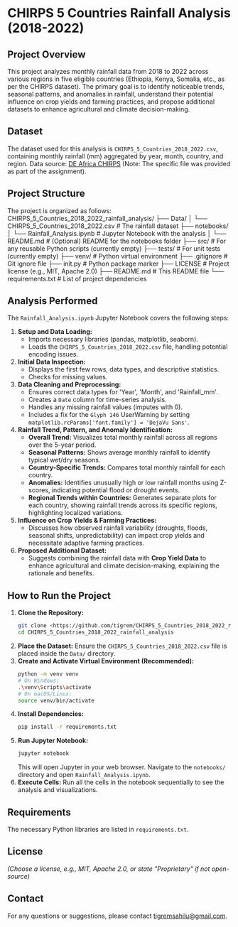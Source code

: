# CHIRPS 5 Countries Rainfall Analysis (2018-2022)

## Project Overview

This project analyzes monthly rainfall data from 2018 to 2022 across various regions in five eligible countries (Ethiopia, Kenya, Somalia, etc., as per the CHIRPS dataset). The primary goal is to identify noticeable trends, seasonal patterns, and anomalies in rainfall, understand their potential influence on crop yields and farming practices, and propose additional datasets to enhance agricultural and climate decision-making.

## Dataset

The dataset used for this analysis is `CHIRPS_5_Countries_2018_2022.csv`, containing monthly rainfall (mm) aggregated by year, month, country, and region.
Data source: [DE Africa CHIRPS](https://registry.opendata.aws/deafrica-chirps/) (Note: The specific file was provided as part of the assignment).

## Project Structure

The project is organized as follows:
CHIRPS_5_Countries_2018_2022_rainfall_analysis/
├── Data/
│   └── CHIRPS_5_Countries_2018_2022.csv  # The rainfall dataset
├── notebooks/
│   └── Rainfall_Analysis.ipynb         # Jupyter Notebook with the analysis
│   └── README.md                       # (Optional) README for the notebooks folder
├── src/                                  # For any reusable Python scripts (currently empty)
├── tests/                                # For unit tests (currently empty)
├── venv/                                 # Python virtual environment
├── .gitignore                            # Git ignore file
├── init.py                           # Python package marker
├── LICENSE                               # Project license (e.g., MIT, Apache 2.0)
├── README.md                             # This README file
└── requirements.txt                      # List of project dependencies


## Analysis Performed

The `Rainfall_Analysis.ipynb` Jupyter Notebook covers the following steps:

1.  **Setup and Data Loading:**
    * Imports necessary libraries (pandas, matplotlib, seaborn).
    * Loads the `CHIRPS_5_Countries_2018_2022.csv` file, handling potential encoding issues.
2.  **Initial Data Inspection:**
    * Displays the first few rows, data types, and descriptive statistics.
    * Checks for missing values.
3.  **Data Cleaning and Preprocessing:**
    * Ensures correct data types for 'Year', 'Month', and 'Rainfall_mm'.
    * Creates a `Date` column for time-series analysis.
    * Handles any missing rainfall values (imputes with 0).
    * Includes a fix for the `Glyph 146` UserWarning by setting `matplotlib.rcParams['font.family'] = 'DejaVu Sans'`.
4.  **Rainfall Trend, Pattern, and Anomaly Identification:**
    * **Overall Trend:** Visualizes total monthly rainfall across all regions over the 5-year period.
    * **Seasonal Patterns:** Shows average monthly rainfall to identify typical wet/dry seasons.
    * **Country-Specific Trends:** Compares total monthly rainfall for each country.
    * **Anomalies:** Identifies unusually high or low rainfall months using Z-scores, indicating potential flood or drought events.
    * **Regional Trends within Countries:** Generates separate plots for each country, showing rainfall trends across its specific regions, highlighting localized variations.
5.  **Influence on Crop Yields & Farming Practices:**
    * Discusses how observed rainfall variability (droughts, floods, seasonal shifts, unpredictability) can impact crop yields and necessitate adaptive farming practices.
6.  **Proposed Additional Dataset:**
    * Suggests combining the rainfall data with **Crop Yield Data** to enhance agricultural and climate decision-making, explaining the rationale and benefits.

## How to Run the Project

1.  **Clone the Repository:**
    ```bash
    git clone <https://github.com/tigrem/CHIRPS_5_Countries_2018_2022_rainfall_analysis.git>
    cd CHIRPS_5_Countries_2018_2022_rainfall_analysis
    ```
2.  **Place the Dataset:**
    Ensure the `CHIRPS_5_Countries_2018_2022.csv` file is placed inside the `Data/` directory.
3.  **Create and Activate Virtual Environment (Recommended):**
    ```bash
    python -m venv venv
    # On Windows:
    .\venv\Scripts\activate
    # On macOS/Linux:
    source venv/bin/activate
    ```
4.  **Install Dependencies:**
    ```bash
    pip install -r requirements.txt
    ```
5.  **Run Jupyter Notebook:**
    ```bash
    jupyter notebook
    ```
    This will open Jupyter in your web browser. Navigate to the `notebooks/` directory and open `Rainfall_Analysis.ipynb`.
6.  **Execute Cells:** Run all the cells in the notebook sequentially to see the analysis and visualizations.

## Requirements

The necessary Python libraries are listed in `requirements.txt`.

## License

*(Choose a license, e.g., MIT, Apache 2.0, or state "Proprietary" if not open-source)*


## Contact

For any questions or suggestions, please contact tigremsahilu@gmail.com.